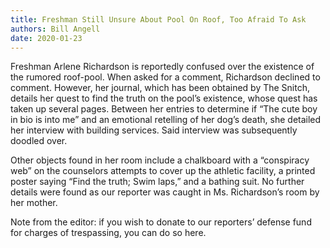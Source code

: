 ```yaml
---
title: Freshman Still Unsure About Pool On Roof, Too Afraid To Ask
authors: Bill Angell
date: 2020-01-23
---
```


Freshman Arlene Richardson is reportedly confused over the existence of the rumored roof-pool. When asked for a comment, Richardson declined to comment. However, her journal, which has been obtained by The Snitch, details her quest to find the truth on the pool’s existence, whose quest has taken up several pages. Between her entries to determine if “The cute boy in bio is into me” and an emotional retelling of her dog’s death, she detailed her interview with building services. Said interview was subsequently doodled over. 

Other objects found in her room include a chalkboard with a “conspiracy web” on the counselors attempts to cover up the athletic facility, a printed poster saying “Find the truth; Swim laps,” and a bathing suit. No further details were found as our reporter was caught in Ms. Richardson’s room by her mother. 

Note from the editor: if you wish to donate to our reporters’ defense fund for charges of trespassing, you can do so here.
